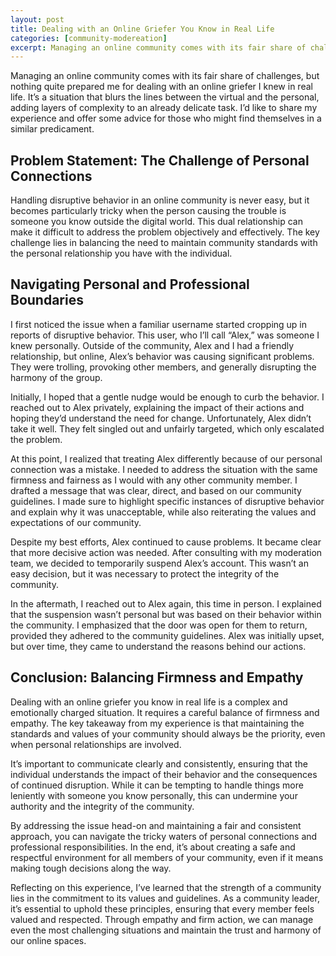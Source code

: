 ```yaml
---
layout: post
title: Dealing with an Online Griefer You Know in Real Life
categories: [community-modereation]
excerpt: Managing an online community comes with its fair share of challenges, but nothing quite prepared me for dealing with an online griefer I knew in real life. It’s a situation that blurs the lines between the virtual and the personal, adding layers of complexity to an already delicate task. I’d like to share my experience and offer some advice for those who might find themselves in a similar predicament.
---
```


Managing an online community comes with its fair share of challenges, but nothing quite prepared me for dealing with an online griefer I knew in real life. It’s a situation that blurs the lines between the virtual and the personal, adding layers of complexity to an already delicate task. I’d like to share my experience and offer some advice for those who might find themselves in a similar predicament.

## Problem Statement: The Challenge of Personal Connections

Handling disruptive behavior in an online community is never easy, but it becomes particularly tricky when the person causing the trouble is someone you know outside the digital world. This dual relationship can make it difficult to address the problem objectively and effectively. The key challenge lies in balancing the need to maintain community standards with the personal relationship you have with the individual.

## Navigating Personal and Professional Boundaries

I first noticed the issue when a familiar username started cropping up in reports of disruptive behavior. This user, who I’ll call “Alex,” was someone I knew personally. Outside of the community, Alex and I had a friendly relationship, but online, Alex’s behavior was causing significant problems. They were trolling, provoking other members, and generally disrupting the harmony of the group.

Initially, I hoped that a gentle nudge would be enough to curb the behavior. I reached out to Alex privately, explaining the impact of their actions and hoping they’d understand the need for change. Unfortunately, Alex didn’t take it well. They felt singled out and unfairly targeted, which only escalated the problem.

At this point, I realized that treating Alex differently because of our personal connection was a mistake. I needed to address the situation with the same firmness and fairness as I would with any other community member. I drafted a message that was clear, direct, and based on our community guidelines. I made sure to highlight specific instances of disruptive behavior and explain why it was unacceptable, while also reiterating the values and expectations of our community.

Despite my best efforts, Alex continued to cause problems. It became clear that more decisive action was needed. After consulting with my moderation team, we decided to temporarily suspend Alex’s account. This wasn’t an easy decision, but it was necessary to protect the integrity of the community.

In the aftermath, I reached out to Alex again, this time in person. I explained that the suspension wasn’t personal but was based on their behavior within the community. I emphasized that the door was open for them to return, provided they adhered to the community guidelines. Alex was initially upset, but over time, they came to understand the reasons behind our actions.

## Conclusion: Balancing Firmness and Empathy

Dealing with an online griefer you know in real life is a complex and emotionally charged situation. It requires a careful balance of firmness and empathy. The key takeaway from my experience is that maintaining the standards and values of your community should always be the priority, even when personal relationships are involved.

It’s important to communicate clearly and consistently, ensuring that the individual understands the impact of their behavior and the consequences of continued disruption. While it can be tempting to handle things more leniently with someone you know personally, this can undermine your authority and the integrity of the community.

By addressing the issue head-on and maintaining a fair and consistent approach, you can navigate the tricky waters of personal connections and professional responsibilities. In the end, it’s about creating a safe and respectful environment for all members of your community, even if it means making tough decisions along the way.

Reflecting on this experience, I’ve learned that the strength of a community lies in the commitment to its values and guidelines. As a community leader, it’s essential to uphold these principles, ensuring that every member feels valued and respected. Through empathy and firm action, we can manage even the most challenging situations and maintain the trust and harmony of our online spaces.
